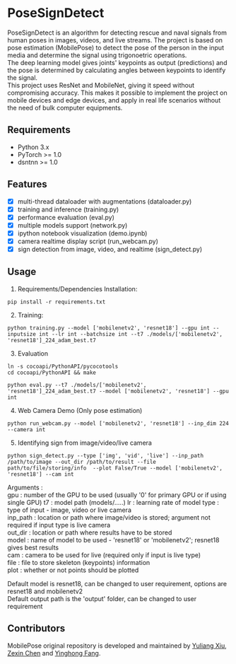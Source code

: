 # PoseSignDetect

PoseSignDetect is an algorithm for detecting rescue and naval signals from human poses in images, videos, and live streams.
The project is based on pose estimation (MobilePose) to detect the pose of the person in the input media and determine the signal using trigonoetric operations. <br>
The deep learning model gives joints' keypoints as output (predictions) and the pose is determined by calculating angles between keypoints to identify the signal. <br>
This project uses ResNet and MobileNet, giving it speed without compromising accuracy. This makes it possible to implement the project on mobile devices and edge devices, and apply in real life scenarios without the need of bulk computer equipments. <br>

## Requirements

- Python 3.x
- PyTorch >= 1.0
- dsntnn >= 1.0

## Features

- [x] multi-thread dataloader with augmentations (dataloader.py)
- [x] training and inference (training.py)
- [x] performance evaluation (eval.py)
- [x] multiple models support (network.py)
- [x] ipython notebook visualization (demo.ipynb)
- [x] camera realtime display script (run_webcam.py)
- [x] sign detection from image, video, and realtime (sign_detect.py)

## Usage

1. Requirements/Dependencies Installation:

```shell
pip install -r requirements.txt
```

2. Training:

```shell
python training.py --model ['mobilenetv2', 'resnet18'] --gpu int --inputsize int --lr int --batchsize int --t7 ./models/['mobilenetv2', 'resnet18']_224_adam_best.t7
```

3. Evaluation

```shell
ln -s cocoapi/PythonAPI/pycocotools
cd cocoapi/PythonAPI && make

python eval.py --t7 ./models/['mobilenetv2', 'resnet18']_224_adam_best.t7 --model ['mobilenetv2', 'resnet18'] --gpu int
```

4. Web Camera Demo (Only pose estimation)
```shell
python run_webcam.py --model ['mobilenetv2', 'resnet18'] --inp_dim 224 --camera int
```

5. Identifying sign from image/video/live camera

```shell
python sign_detect.py --type ['img', 'vid', 'live'] --inp_path /path/to/image --out_dir /path/to/result --file path/to/file/storing/info  --plot False/True --model ['mobilenetv2', 'resnet18'] --cam int
```

Arguments :\
gpu : number of the GPU to be used (usually '0' for primary GPU or if using single GPU)
t7 : model path (models/.....)
lr : learning rate of model
type : type of input - image, video or live camera\
inp_path : location or path where image/video is stored; argument not required if input type is live camera\
out_dir : location or path where results have to be stored\
model : name of model to be used - 'resnet18' or 'mobilenetv2'; resnet18 gives best results\
cam : camera to be used for live (required only if input is live type)\
file : file to store skeleton (keypoints) information\
plot : whether or not points should be plotted
    
Default model is resnet18, can be changed to user requirement, options are resnet18 and mobilenetv2\
Default output path is the 'output' folder, can be changed to user requirement

## Contributors

MobilePose original repository is developed and maintained by [Yuliang Xiu](http://xiuyuliang.cn/about/), [Zexin Chen](https://github.com/ZexinChen) and [Yinghong Fang](https://github.com/Fangyh09).
